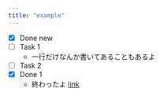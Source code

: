 ```yaml
---
title: "example"
---
```


- [x] Done new
- [ ] Task 1
  - 一行だけなんか書いてあることもあるよ
- [ ] Task 2
- [x] Done 1
  - 終わったよ [link](https://example.com)

